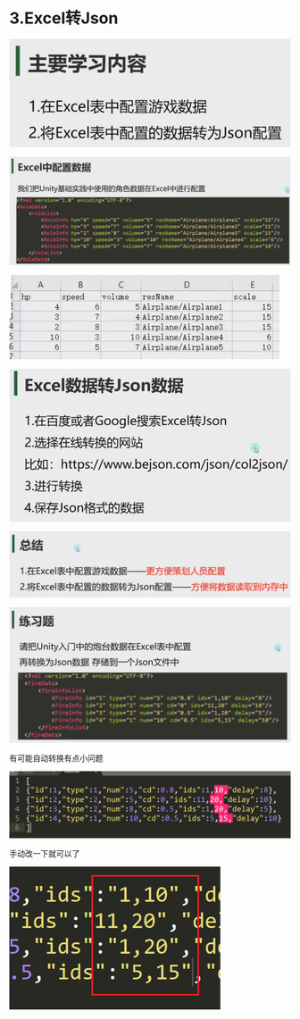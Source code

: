 # 3.Excel转Json

![2a170663ae3479df19969189ab1d25d2.png](image/2a170663ae3479df19969189ab1d25d2.png)

![c3d752ea1c6d7397a604734455459b18.png](image/c3d752ea1c6d7397a604734455459b18.png)

![61286c17f28ced35268166ef7300a354.png](image/61286c17f28ced35268166ef7300a354.png)

![0fcc1d65b13546b7b9b57889080f9d10.png](image/0fcc1d65b13546b7b9b57889080f9d10.png)

![bbbee29ec47f7d269a5ddbdd3a420027.png](image/bbbee29ec47f7d269a5ddbdd3a420027.png)

![c90ac3b676e1645f26cf675a18883417.png](image/c90ac3b676e1645f26cf675a18883417.png)

有可能自动转换有点小问题

![18446f89afe5b0948303ad21854e8ea6.png](image/18446f89afe5b0948303ad21854e8ea6.png)

手动改一下就可以了

![7ad6ad9b953b43cb8d9187303091e009.png](image/7ad6ad9b953b43cb8d9187303091e009.png)
